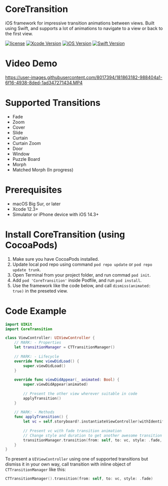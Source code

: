 # CoreTransition
iOS framework for impressive transition animations between views. Built using Swift, and supports a lot of animations to navigate to a view or back to the first view.

[![license](https://img.shields.io/badge/license-MIT-black)](https://github.com/ahmedabdelkarim/CoreTransition)
[![Xcode Version](https://img.shields.io/badge/Xcode-12.3%2B-blue)](https://github.com/ahmedabdelkarim/CoreTransition)
[![iOS Version](https://img.shields.io/badge/iOS-14.3%2B-blue)](https://github.com/ahmedabdelkarim/CoreTransition)
[![Swift Version](https://img.shields.io/badge/Swift-5.0%2B-orange)](https://github.com/ahmedabdelkarim/CoreTransition)

# Video Demo

https://user-images.githubusercontent.com/8017394/181863182-988404a1-6f16-4938-8ded-1ad347271434.MP4

# Supported Transitions
* Fade
* Zoom
* Cover
* Slide
* Curtain
* Curtain Zoom
* Door
* Window
* Puzzle Board
* Morph
* Matched Morph (In progress)

# Prerequisites
* macOS Big Sur, or later
* Xcode 12.3+
* Simulator or iPhone device with iOS 14.3+

# Install CoreTransition (using CocoaPods)
1. Make sure you have CocoaPods installed.
2. Update local pod repo using command `pod repo update` or `pod repo update trunk`.
3. Open Terminal from your project folder, and run commad `pod init`.
4. Add `pod 'CoreTransition'` inside Podfile, and run `pod install`.
5. Use the framework like the code below, and call `dismiss(animated: true)` in the preseted view.

# Code Example
```swift
import UIKit
import CoreTransition

class ViewController: UIViewController {
    // MARK: - Properties
    let transitionManager = CTTransitionManager()
    
    // MARK: - Lifecycle
    override func viewDidLoad() {
        super.viewDidLoad()
    }
    
    override func viewDidAppear(_ animated: Bool) {
        super.viewDidAppear(animated)
        
        // Present the other view wherever suitable in code
        applyTransition()
    }
    
    // MARK: - Methods
    func applyTransition() {
        let vc = self.storyboard?.instantiateViewController(withIdentifier: "PresentedViewController") as! PresentedViewController
        
        // Present vc with fade transition animation
        // Change style and duration to get another awesome transition
        transitionManager.transition(from: self, to: vc, style: .fade, duration: 1)
    }
}
```

To present a `UIViewController` using one of supported transitions but dismiss it in your own way, call transition with inline object of `CTTransitionManager` like this:

```swift
CTTransitionManager().transition(from: self, to: vc, style: .fade)
```
